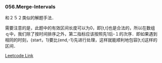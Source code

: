 ### 056.Merge-Intervals

和２５２类似的解题手法．

需要注意的是，此题中的有效区间长度可以为0，即[t,t]也是合法的，所以在数组ｑ中，我们除了按时间排序之外，第二指标应该按照先1后-１的次序．即如果遇到相同的时刻，{start，1}要比{end,-1}先进行处理，这样就能顺利地包容[t,t]这样的区间．


[Leetcode Link](https://leetcode.com/problems/merge-intervals)
